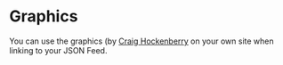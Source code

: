 # Graphics

You can use the graphics (by [Craig Hockenberry](http://furbo.org/) on your own site when linking to your JSON Feed.